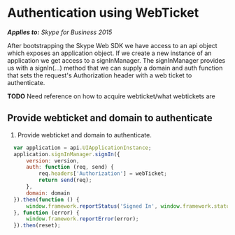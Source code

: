 
# Authentication using WebTicket

 _**Applies to:** Skype for Business 2015_

After bootstrapping the Skype Web SDK we have access to an api object which exposes an application object.  If we create a new instance of an application we get access to a signInManager.  The signInManager provides us with a signIn(...) method that we can supply a domain and auth function that sets the request's Authorization header with a web ticket to authenticate.

**TODO** Need reference on how to acquire webticket/what webtickets are

## Provide webticket and domain to authenticate

1. Provide webticket and domain to authenticate.

  ```js
    var application = api.UIApplicationInstance;
    application.signInManager.signIn({
        version: version,
        auth: function (req, send) {
            req.headers['Authorization'] = webTicket;
            return send(req);
        },
        domain: domain
    }).then(function () {
        window.framework.reportStatus('Signed In', window.framework.status.success);
    }, function (error) {
        window.framework.reportError(error);
    }).then(reset);
  ```
